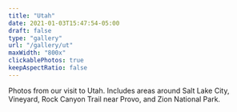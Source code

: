 ```yaml
---
title: "Utah"
date: 2021-01-03T15:47:54-05:00
draft: false
type: "gallery"
url: "/gallery/ut"
maxWidth: "800x"
clickablePhotos: true
keepAspectRatio: false
---
```


Photos from our visit to Utah.  Includes areas around Salt Lake City, Vineyard, Rock Canyon Trail near Provo, and Zion National Park.



